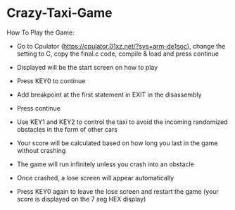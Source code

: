 # Crazy-Taxi-Game

How To Play the Game:
* Go to Cpulator (https://cpulator.01xz.net/?sys=arm-de1soc), change the setting to C, copy the final.c code,  compile & load and press continue

* Displayed will be the start screen on how to play

* Press KEY0 to continue

* Add breakpoint at the first statement in EXIT in the disassembly

* Press continue

* Use KEY1 and KEY2 to control the taxi to avoid the incoming randomized obstacles in the form of other cars

* Your score will be calculated based on how long you last in the game without crashing

* The game will run infinitely unless you crash into an obstacle

* Once crashed, a lose screen will appear automatically 

* Press KEY0 again to leave the lose screen and restart the game (your score is displayed on the 7 seg HEX display)
